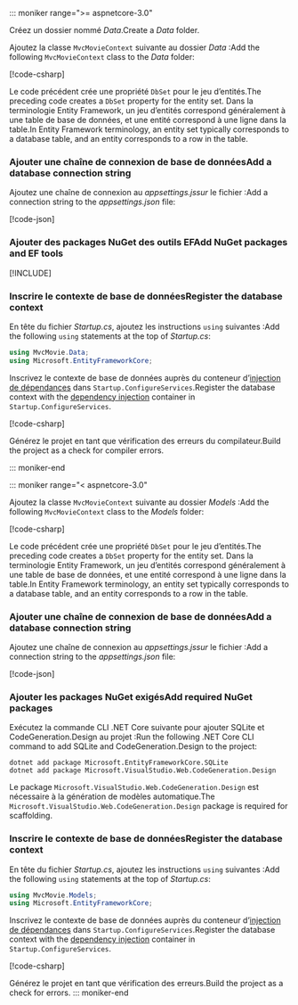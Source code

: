 ::: moniker range=">= aspnetcore-3.0"

<a name="dc"></a>

<span data-ttu-id="b2129-101">Créez un dossier nommé *Data*.</span><span class="sxs-lookup"><span data-stu-id="b2129-101">Create a *Data* folder.</span></span>

<span data-ttu-id="b2129-102">Ajoutez la classe `MvcMovieContext` suivante au dossier *Data* :</span><span class="sxs-lookup"><span data-stu-id="b2129-102">Add the following `MvcMovieContext` class to the *Data* folder:</span></span>  

[!code-csharp[](~/tutorials/first-mvc-app/start-mvc/sample/MvcMovie3/zDocOnly/MvcMovieContext.cs?name=snippet)]

<span data-ttu-id="b2129-103">Le code précédent crée une propriété `DbSet` pour le jeu d’entités.</span><span class="sxs-lookup"><span data-stu-id="b2129-103">The preceding code creates a `DbSet` property for the entity set.</span></span> <span data-ttu-id="b2129-104">Dans la terminologie Entity Framework, un jeu d’entités correspond généralement à une table de base de données, et une entité correspond à une ligne dans la table.</span><span class="sxs-lookup"><span data-stu-id="b2129-104">In Entity Framework terminology, an entity set typically corresponds to a database table, and an entity corresponds to a row in the table.</span></span>

<a name="cs"></a>

### <a name="add-a-database-connection-string"></a><span data-ttu-id="b2129-105">Ajouter une chaîne de connexion de base de données</span><span class="sxs-lookup"><span data-stu-id="b2129-105">Add a database connection string</span></span>

<span data-ttu-id="b2129-106">Ajoutez une chaîne de connexion au *appsettings.jssur* le fichier :</span><span class="sxs-lookup"><span data-stu-id="b2129-106">Add a connection string to the *appsettings.json* file:</span></span>

[!code-json[](~/tutorials/first-mvc-app/start-mvc/sample/MvcMovie3/appsettings_SQLite.json?highlight=10-12)]

### <a name="add-nuget-packages-and-ef-tools"></a><span data-ttu-id="b2129-107">Ajouter des packages NuGet des outils EF</span><span class="sxs-lookup"><span data-stu-id="b2129-107">Add NuGet packages and EF tools</span></span>

[!INCLUDE[](~/includes/add-EF-NuGet-SQLite-CLI.md)]

<a name="reg"></a>

### <a name="register-the-database-context"></a><span data-ttu-id="b2129-108">Inscrire le contexte de base de données</span><span class="sxs-lookup"><span data-stu-id="b2129-108">Register the database context</span></span>

<span data-ttu-id="b2129-109">En tête du fichier *Startup.cs*, ajoutez les instructions `using` suivantes :</span><span class="sxs-lookup"><span data-stu-id="b2129-109">Add the following `using` statements at the top of *Startup.cs*:</span></span>

```csharp
using MvcMovie.Data;
using Microsoft.EntityFrameworkCore;
```

<span data-ttu-id="b2129-110">Inscrivez le contexte de base de données auprès du conteneur d’[injection de dépendances](xref:fundamentals/dependency-injection) dans `Startup.ConfigureServices`.</span><span class="sxs-lookup"><span data-stu-id="b2129-110">Register the database context with the [dependency injection](xref:fundamentals/dependency-injection) container in `Startup.ConfigureServices`.</span></span>

[!code-csharp[](~/tutorials/first-mvc-app/start-mvc/sample/MvcMovie3/Startup.cs?name=snippet_UseSqlite&highlight=6-7)]

<span data-ttu-id="b2129-111">Générez le projet en tant que vérification des erreurs du compilateur.</span><span class="sxs-lookup"><span data-stu-id="b2129-111">Build the project as a check for compiler errors.</span></span>

::: moniker-end

::: moniker range="< aspnetcore-3.0"

<span data-ttu-id="b2129-112">Ajoutez la classe `MvcMovieContext` suivante au dossier *Models* :</span><span class="sxs-lookup"><span data-stu-id="b2129-112">Add the following `MvcMovieContext` class to the *Models* folder:</span></span>  

[!code-csharp[](~/tutorials/first-mvc-app/start-mvc/sample/MvcMovie22/Data/MvcMovieContext.cs)]

<span data-ttu-id="b2129-113">Le code précédent crée une propriété `DbSet` pour le jeu d’entités.</span><span class="sxs-lookup"><span data-stu-id="b2129-113">The preceding code creates a `DbSet` property for the entity set.</span></span> <span data-ttu-id="b2129-114">Dans la terminologie Entity Framework, un jeu d’entités correspond généralement à une table de base de données, et une entité correspond à une ligne dans la table.</span><span class="sxs-lookup"><span data-stu-id="b2129-114">In Entity Framework terminology, an entity set typically corresponds to a database table, and an entity corresponds to a row in the table.</span></span>

<a name="cs"></a>

### <a name="add-a-database-connection-string"></a><span data-ttu-id="b2129-115">Ajouter une chaîne de connexion de base de données</span><span class="sxs-lookup"><span data-stu-id="b2129-115">Add a database connection string</span></span>

<span data-ttu-id="b2129-116">Ajoutez une chaîne de connexion au *appsettings.jssur* le fichier :</span><span class="sxs-lookup"><span data-stu-id="b2129-116">Add a connection string to the *appsettings.json* file:</span></span>

[!code-json[](~/tutorials/razor-pages/razor-pages-start/sample/RazorPagesMovie/appsettings_SQLite.json?highlight=8-10)]

### <a name="add-required-nuget-packages"></a><span data-ttu-id="b2129-117">Ajouter les packages NuGet exigés</span><span class="sxs-lookup"><span data-stu-id="b2129-117">Add required NuGet packages</span></span>

<span data-ttu-id="b2129-118">Exécutez la commande CLI .NET Core suivante pour ajouter SQLite et CodeGeneration.Design au projet :</span><span class="sxs-lookup"><span data-stu-id="b2129-118">Run the following .NET Core CLI command to add SQLite and CodeGeneration.Design  to the project:</span></span>

```dotnetcli
dotnet add package Microsoft.EntityFrameworkCore.SQLite
dotnet add package Microsoft.VisualStudio.Web.CodeGeneration.Design
```

<span data-ttu-id="b2129-119">Le package `Microsoft.VisualStudio.Web.CodeGeneration.Design` est nécessaire à la génération de modèles automatique.</span><span class="sxs-lookup"><span data-stu-id="b2129-119">The `Microsoft.VisualStudio.Web.CodeGeneration.Design` package is required for scaffolding.</span></span>

<a name="reg"></a>

### <a name="register-the-database-context"></a><span data-ttu-id="b2129-120">Inscrire le contexte de base de données</span><span class="sxs-lookup"><span data-stu-id="b2129-120">Register the database context</span></span>

<span data-ttu-id="b2129-121">En tête du fichier *Startup.cs*, ajoutez les instructions `using` suivantes :</span><span class="sxs-lookup"><span data-stu-id="b2129-121">Add the following `using` statements at the top of *Startup.cs*:</span></span>

```csharp
using MvcMovie.Models;
using Microsoft.EntityFrameworkCore;
```

<span data-ttu-id="b2129-122">Inscrivez le contexte de base de données auprès du conteneur d’[injection de dépendances](xref:fundamentals/dependency-injection) dans `Startup.ConfigureServices`.</span><span class="sxs-lookup"><span data-stu-id="b2129-122">Register the database context with the [dependency injection](xref:fundamentals/dependency-injection) container in `Startup.ConfigureServices`.</span></span>

[!code-csharp[](~/tutorials/first-mvc-app/start-mvc/sample/MvcMovie22/Startup.cs?name=snippet_UseSqlite&highlight=11-12)]

<span data-ttu-id="b2129-123">Générez le projet en tant que vérification des erreurs.</span><span class="sxs-lookup"><span data-stu-id="b2129-123">Build the project as a check for errors.</span></span>
::: moniker-end